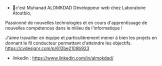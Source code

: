 - 👋c'est Muhanad ALOMKDAD  Développeur web chez Laboratoire Atoutbio,

Passionné de nouvelles technologies et en cours d'apprentissage de nouvelles compétences dans le milieu de l'informatique !

J'aime travailler en équipe et particulièrement mener à bien les projets en donnant le fil conducteur permettant d'atteindre les objectifs.
https://cvdesignr.com/p/612be2109b923
- linkedin : https://www.linkedin.com/in/almokdad/

